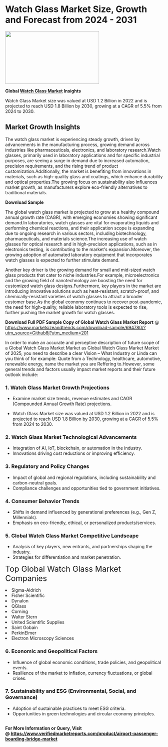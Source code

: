 <H1>Watch Glass Market Size, Growth and Forecast from 2024 - 2031</H1><img class="aligncenter size-medium wp-image-584254" src="https://thirdeyenews.in/wp-content/uploads/2024/09/Global-Market-Research-300x168.jpeg" alt="" width="300" height="168" /><p><strong>Global&nbsp;<a href="https://www.marketsizeandtrends.com/download-sample/694780/?utm_source=Github8j?utm_medium=201">Watch Glass Market</a> Insights</strong></p><p>Watch Glass Market size was valued at USD 1.2 Billion in 2022 and is projected to reach USD 1.8 Billion by 2030, growing at a CAGR of 5.5% from 2024 to 2030.</p><p><h2>Market Growth Insights</h2> <p>The watch glass market is experiencing steady growth, driven by advancements in the manufacturing process, growing demand across industries like pharmaceuticals, electronics, and laboratory research.Watch glasses, primarily used in laboratory applications and for specific industrial purposes, are seeing a surge in demand due to increased automation, precision requirements, and the rising trend of product customization.Additionally, the market is benefiting from innovations in materials, such as high-quality glass and coatings, which enhance durability and optical properties.The growing focus on sustainability also influences market growth, as manufacturers explore eco-friendly alternatives to traditional materials.</p> <p><strong>Download Sample</strong></p> <p>The global watch glass market is projected to grow at a healthy compound annual growth rate (CAGR), with emerging economies showing significant demand.In laboratories, watch glasses are vital for evaporating liquids and performing chemical reactions, and their application scope is expanding due to ongoing research in various sectors, including biotechnology, pharmaceuticals, and materials science.The increasing use of watch glasses for optical research and in high-precision applications, such as in electronics testing, is contributing to the market's expansion.Moreover, the growing adoption of automated laboratory equipment that incorporates watch glasses is expected to further stimulate demand.</p> <p>Another key driver is the growing demand for small and mid-sized watch glass products that cater to niche industries.For example, microelectronics and the growing field of nanotechnology are boosting the need for customized watch glass designs.Furthermore, key players in the market are introducing innovative solutions such as heat-resistant, scratch-proof, and chemically-resistant varieties of watch glasses to attract a broader customer base.As the global economy continues to recover post-pandemic, the need for high-quality, reliable laboratory tools is expected to rise, further pushing the market growth for watch glasses.</p> <p><span class=""><strong>Download Full PDF Sample Copy of Global Watch Glass Market Report</strong> @ <a href="https://www.marketsizeandtrends.com/download-sample/694780/?utm_source=Github8j?utm_medium=201" target="_blank">https://www.marketsizeandtrends.com/download-sample/694780/?utm_source=Github8j?utm_medium=201</a></span></p><p>In order to make an accurate and perceptive description of future scope of a Global&nbsp;Watch Glass Market Market as Global&nbsp;Watch Glass Market Market of 2025, you need to describe a clear Vision &ndash; What Industry or Linda can you think of for example: Quote from a Technology, healthcare, automotive, renewable energy, name the market you are Reffering to.However, some general trends and factors usually impact market reports and their future outlook include:</p><h3>1.&nbsp;<strong>Watch Glass Market Growth Projections</strong></h3><ul><li>Examine market size trends, revenue estimates and CAGR (Compounded Annual Growth Rate) projections.</li><li><p>Watch Glass Market size was valued at USD 1.2 Billion in 2022 and is projected to reach USD 1.8 Billion by 2030, growing at a CAGR of 5.5% from 2024 to 2030.</p></li></ul><h3>2.&nbsp;<strong>Watch Glass Market Technological Advancements</strong></h3><ul><li>Integration of AI, IoT, blockchain, or automation in the industry.</li><li>Innovations driving cost reductions or improving efficiency.</li></ul><h3>3.&nbsp;<strong>Regulatory and Policy Changes</strong></h3><ul><li>Impact of global and regional regulations, including sustainability and carbon-neutral goals.</li><li>Compliance challenges and opportunities tied to government initiatives.</li></ul><h3>4.&nbsp;<strong>Consumer Behavior Trends</strong></h3><ul><li>Shifts in demand influenced by generational preferences (e.g., Gen Z, Millennials).</li><li>Emphasis on eco-friendly, ethical, or personalized products/services.</li></ul><h3>5.&nbsp;<strong>Global Watch Glass Market Competitive Landscape</strong></h3><ul><li>Analysis of key players, new entrants, and partnerships shaping the industry.</li><li>Strategies for differentiation and market penetration.</li></ul><p data-pm-slice="1 1 []"><span style="color: inherit; font-family: inherit; font-size: 25px;">Top Global Watch Glass Market Companies</span></p><div class="" data-test-id=""><p><li>Sigma-Aldrich</li><li> Fisher Scientific</li><li> Dynalon</li><li> QGlass</li><li> Corning</li><li> Walter Stern</li><li> United Scientific Supplies</li><li> Saint Gobain</li><li> PerkinElmer</li><li> Electron Microscopy Sciences</li></p></div><h3>6.&nbsp;<strong>Economic and Geopolitical Factors</strong></h3><ul><li>Influence of global economic conditions, trade policies, and geopolitical events.</li><li>Resilience of the market to inflation, currency fluctuations, or global crises.</li></ul><h3>7.&nbsp;<strong>Sustainability and ESG (Environmental, Social, and Governance)</strong></h3><ul><li>Adoption of sustainable practices to meet ESG criteria.</li><li>Opportunities in green technologies and circular economy principles.</li></ul><h2><strong style="font-size: 14px;">For More Information or Query, Visit @&nbsp;</strong><a style="background-color: #ffffff; font-size: 14px;" href="https://www.marketsizeandtrends.com/report/watch-glass-market/" target="_blank">https://www.verifiedmarketreports.com/product/airport-passenger-boarding-bridge-market</a></h2>